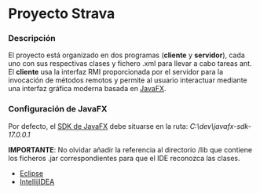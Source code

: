 # Proyecto Strava

### Descripción
El proyecto está organizado en dos programas (**cliente** y **servidor**), cada uno con sus respectivas clases y fichero .xml para llevar a cabo tareas ant.
El **cliente** usa la interfaz RMI proporcionada por el servidor para la invocación de métodos remotos y permite al usuario interactuar mediante una interfaz gráfica moderna basada en [JavaFX](https://openjfx.io/).

### Configuración de JavaFX
Por defecto, el [SDK de JavaFX](https://gluonhq.com/products/javafx/) debe situarse en la ruta: _C:\dev\javafx-sdk-17.0.0.1_

**IMPORTANTE**: No olvidar añadir la referencia al directorio /lib que contiene los ficheros .jar correspondientes para que el IDE reconozca las clases.
- [Eclipse](https://openjfx.io/openjfx-docs/#IDE-Eclipse)
- [IntellijIDEA](https://openjfx.io/openjfx-docs/#IDE-Intellij)
